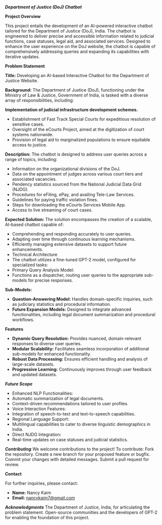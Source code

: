 _**Department of Justice (DoJ) Chatbot**_

**Project Overview**

This project entails the development of an AI-powered interactive chatbot tailored for the Department of Justice (DoJ), India. The chatbot is engineered to deliver precise and accessible information related to judicial functions, case statuses, legal aid, and associated services. Designed to enhance the user experience on the DoJ website, the chatbot is capable of comprehensively addressing queries and expanding its capabilities with iterative updates.

**Problem Statement**

**Title:** Developing an AI-based Interactive Chatbot for the Department of Justice Website.

**Background:**
The Department of Justice (DoJ), functioning under the Ministry of Law & Justice, Government of India, is tasked with a diverse array of responsibilities, including:

**Implementation of judicial infrastructure development schemes.**
- Establishment of Fast Track Special Courts for expeditious resolution of sensitive cases.
- Oversight of the eCourts Project, aimed at the digitization of court systems nationwide.
- Provision of legal aid to marginalized populations to ensure equitable access to justice.

**Description:** The chatbot is designed to address user queries across a range of topics, including:
- Information on the organizational divisions of the DoJ.
- Data on the appointment of judges across various court tiers and associated vacancies.
- Pendency statistics sourced from the National Judicial Data Grid (NJDG).
- Procedures for eFiling, ePay, and availing Tele-Law Services.
- Guidelines for paying traffic violation fines.
- Steps for downloading the eCourts Services Mobile App.
- Access to live streaming of court cases.

**Expected Solution:** The solution encompasses the creation of a scalable, AI-based chatbot capable of:
- Comprehending and responding accurately to user queries.
- Adapting over time through continuous learning mechanisms.
- Efficiently managing extensive datasets to support future enhancements.
- Technical Architecture
- The chatbot utilizes a fine-tuned GPT-2 model, configured for specialized tasks:
- Primary Query Analysis Model:
- Functions as a dispatcher, routing user queries to the appropriate sub-models for precise responses.

**Sub-Models:**
- **Question-Answering Model:** Handles domain-specific inquiries, such as judiciary statistics and procedural information.
- **Future Expansion Models:** Designed to integrate advanced functionalities, including legal document summarization and procedural workflows.

**Features**
- **Dynamic Query Resolution:** Provides nuanced, domain-relevant responses to diverse user queries.
- **Modular Scalability:** Facilitates seamless incorporation of additional sub-models for enhanced functionality.
- **Robust Data Processing:** Ensures efficient handling and analysis of large-scale datasets.
- **Progressive Learning:** Continuously improves through user feedback and updated datasets.


_**Future Scope**_
- Enhanced NLP Functionalities:
- Automatic summarization of legal documents.
- Context-driven recommendations tailored to user profiles.
- Voice Interaction Features:
- Integration of speech-to-text and text-to-speech capabilities.
- Regional Language Support:
- Multilingual capabilities to cater to diverse linguistic demographics in India.
- Direct NJDG Integration:
- Real-time updates on case statuses and judicial statistics.

_**Contributing**_
We welcome contributions to the project! To contribute:
Fork the repository.
Create a new branch for your proposed feature or bugfix.
Commit your changes with detailed messages.
Submit a pull request for review.


**Contact**

For further inquiries, please contact:
- **Name:** Nancy Kaim
- **Email:** nancykaim7@gmail.com

_**Acknowledgments**_
The Department of Justice, India, for articulating the problem statement.
Open-source communities and the developers of GPT-2 for enabling the foundation of this project.

